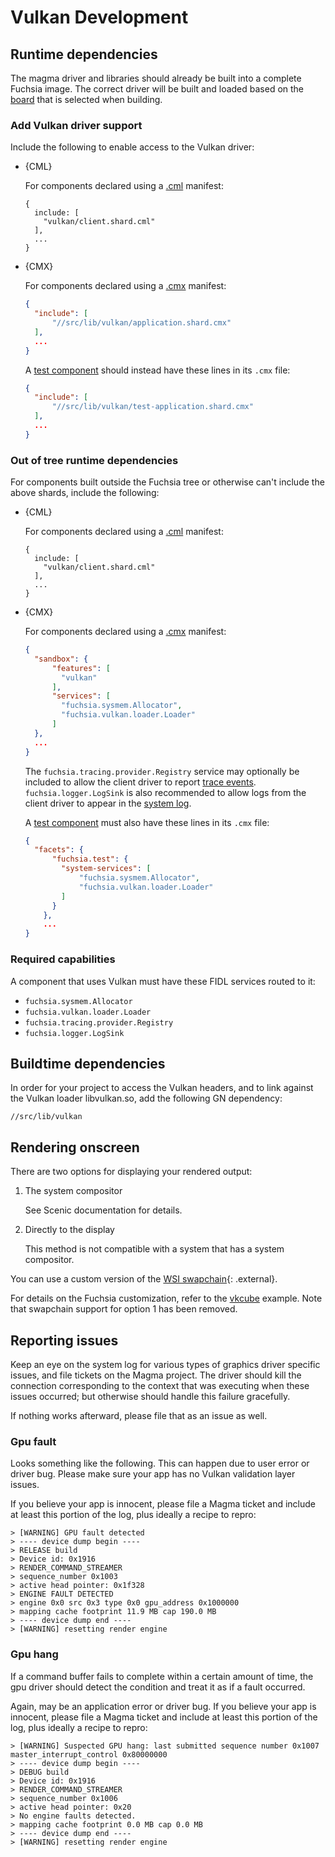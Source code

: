 Vulkan Development
==================

## Runtime dependencies

The magma driver and libraries should already be built into a complete Fuchsia
image. The correct driver will be built and loaded based on the
[board](/docs/development/build/build_system/boards_and_products.md) that is selected
when building.

### Add Vulkan driver support

Include the following to enable access to the Vulkan driver:

- {CML}

  For components declared using a [.cml][cml] manifest:

  ```json5
  {
    include: [
      "vulkan/client.shard.cml"
    ],
    ...
  }
  ```

- {CMX}

  For components declared using a [.cmx][cmx] manifest:

  ```json
  {
    "include": [
        "//src/lib/vulkan/application.shard.cmx"
    ],
    ...
  }
  ```

  A [test component](/docs/concepts/testing/v1_test_component.md) should instead
  have these lines in its `.cmx` file:

  ```json
  {
    "include": [
        "//src/lib/vulkan/test-application.shard.cmx"
    ],
    ...
  }
  ```

### Out of tree runtime dependencies

For components built outside the Fuchsia tree or otherwise can't include the
above shards, include the following:

- {CML}

  For components declared using a [.cml][cml] manifest:

  ```json5
  {
    include: [
      "vulkan/client.shard.cml"
    ],
    ...
  }
  ```

- {CMX}

  For components declared using a [.cmx][cmx] manifest:

  ```json
  {
    "sandbox": {
        "features": [
          "vulkan"
        ],
        "services": [
          "fuchsia.sysmem.Allocator",
          "fuchsia.vulkan.loader.Loader"
        ]
    },
    ...
  }
  ```

  The `fuchsia.tracing.provider.Registry` service may optionally be included to
  allow the client driver to report [trace events](/docs/concepts/kernel/tracing-system.md).
  `fuchsia.logger.LogSink` is also
  recommended to allow logs from the client driver to appear in the [system
  log](/docs/development/diagnostics/logs/viewing.md).

  A [test component](/docs/concepts/testing/v1_test_component.md) must also have
  these lines in its `.cmx` file:

  ```json
  {
    "facets": {
        "fuchsia.test": {
          "system-services": [
              "fuchsia.sysmem.Allocator",
              "fuchsia.vulkan.loader.Loader"
          ]
        }
      },
      ...
  }
  ```

### Required capabilities

A component that uses Vulkan must have these FIDL services routed to it:

* `fuchsia.sysmem.Allocator`
* `fuchsia.vulkan.loader.Loader`
* `fuchsia.tracing.provider.Registry`
* `fuchsia.logger.LogSink`

## Buildtime dependencies

In order for your project to access the Vulkan headers, and to link against the Vulkan loader libvulkan.so, add the following GN dependency:

`//src/lib/vulkan`

## Rendering onscreen

There are two options for displaying your rendered output:

1. The system compositor

   See Scenic documentation for details.

2. Directly to the display

   This method is not compatible with a system that has a system compositor.

You can use a custom version of the [WSI swapchain](https://www.khronos.org/registry/vulkan/specs/1.0-extensions/html/vkspec.html#_wsi_swapchain){: .external}.

For details on the Fuchsia customization, refer to the
[vkcube](/src/graphics/examples/vkcube) example.  Note that swapchain support for option 1 has been removed.

## Reporting issues

Keep an eye on the system log for various types of graphics driver specific issues, and file tickets on the Magma project.
The driver should kill the connection corresponding to the context that was executing when these issues occurred; but otherwise should handle this failure gracefully.

If nothing works afterward, please file that as an issue as well.

### Gpu fault

Looks something like the following. This can happen due to user error or driver bug. Please make sure your app has no Vulkan validation layer issues.

If you believe your app is innocent, please file a Magma ticket and include at least this portion of the log, plus ideally a recipe to repro:

```
> [WARNING] GPU fault detected
> ---- device dump begin ----
> RELEASE build
> Device id: 0x1916
> RENDER_COMMAND_STREAMER
> sequence_number 0x1003
> active head pointer: 0x1f328
> ENGINE FAULT DETECTED
> engine 0x0 src 0x3 type 0x0 gpu_address 0x1000000
> mapping cache footprint 11.9 MB cap 190.0 MB
> ---- device dump end ----
> [WARNING] resetting render engine
```

### Gpu hang

If a command buffer fails to complete within a certain amount of time, the gpu driver should detect the condition and treat it as if a fault occurred.

Again, may be an application error or driver bug. If you believe your app is innocent, please file a Magma ticket and include at least this portion of the log, plus ideally a recipe to repro:

```
> [WARNING] Suspected GPU hang: last submitted sequence number 0x1007 master_interrupt_control 0x80000000
> ---- device dump begin ----
> DEBUG build
> Device id: 0x1916
> RENDER_COMMAND_STREAMER
> sequence_number 0x1006
> active head pointer: 0x20
> No engine faults detected.
> mapping cache footprint 0.0 MB cap 0.0 MB
> ---- device dump end ----
> [WARNING] resetting render engine
```

[cml]: /docs/concepts/components/v2/component_manifests.md
[cmx]: /docs/concepts/components/v1/component_manifests.md
